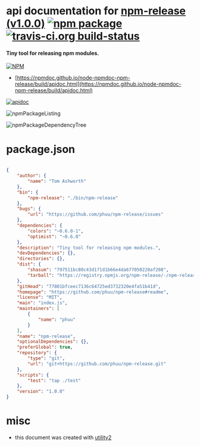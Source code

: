 # api documentation for  [npm-release (v1.0.0)](https://github.com/phuu/npm-release#readme)  [![npm package](https://img.shields.io/npm/v/npmdoc-npm-release.svg?style=flat-square)](https://www.npmjs.org/package/npmdoc-npm-release) [![travis-ci.org build-status](https://api.travis-ci.org/npmdoc/node-npmdoc-npm-release.svg)](https://travis-ci.org/npmdoc/node-npmdoc-npm-release)
#### Tiny tool for releasing npm modules.

[![NPM](https://nodei.co/npm/npm-release.png?downloads=true&downloadRank=true&stars=true)](https://www.npmjs.com/package/npm-release)

- [https://npmdoc.github.io/node-npmdoc-npm-release/build/apidoc.html](https://npmdoc.github.io/node-npmdoc-npm-release/build/apidoc.html)

[![apidoc](https://npmdoc.github.io/node-npmdoc-npm-release/build/screenCapture.buildCi.browser.%252Ftmp%252Fbuild%252Fapidoc.html.png)](https://npmdoc.github.io/node-npmdoc-npm-release/build/apidoc.html)

![npmPackageListing](https://npmdoc.github.io/node-npmdoc-npm-release/build/screenCapture.npmPackageListing.svg)

![npmPackageDependencyTree](https://npmdoc.github.io/node-npmdoc-npm-release/build/screenCapture.npmPackageDependencyTree.svg)



# package.json

```json

{
    "author": {
        "name": "Tom Ashworth"
    },
    "bin": {
        "npm-release": "./bin/npm-release"
    },
    "bugs": {
        "url": "https://github.com/phuu/npm-release/issues"
    },
    "dependencies": {
        "colors": "~0.6.0-1",
        "optimist": "~0.6.0"
    },
    "description": "Tiny tool for releasing npm modules.",
    "devDependencies": {},
    "directories": {},
    "dist": {
        "shasum": "797511bc80c43d171d1b66e4da677050220af208",
        "tarball": "https://registry.npmjs.org/npm-release/-/npm-release-1.0.0.tgz"
    },
    "gitHead": "77801bfceec7136c64725ed3732320e4fa51b41d",
    "homepage": "https://github.com/phuu/npm-release#readme",
    "license": "MIT",
    "main": "index.js",
    "maintainers": [
        {
            "name": "phuu"
        }
    ],
    "name": "npm-release",
    "optionalDependencies": {},
    "preferGlobal": true,
    "repository": {
        "type": "git",
        "url": "git+https://github.com/phuu/npm-release.git"
    },
    "scripts": {
        "test": "tap ./test"
    },
    "version": "1.0.0"
}
```



# misc
- this document was created with [utility2](https://github.com/kaizhu256/node-utility2)
